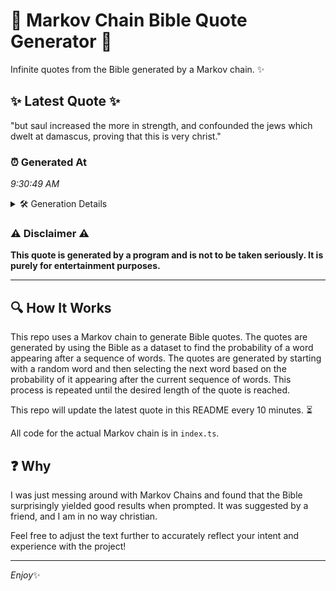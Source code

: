 # 📖 Markov Chain Bible Quote Generator 📖

Infinite quotes from the Bible generated by a Markov chain. ✨

## ✨ Latest Quote ✨
"but saul increased the more in strength, and confounded the jews which dwelt at damascus, proving that this is very christ."

### ⏰ Generated At
*9:30:49 AM*

<details>
    <summary>🛠️ Generation Details</summary>
    <p>
        <strong>🌱 Seed:</strong> but<br>
        <strong>🔄 Iterations:</strong> 20<br>
        <strong>📜 Context History:</strong><br>[ but ]: saul<br>[ but, saul ]: increased<br>[ but, saul, increased ]: the<br>[ but, saul, increased, the ]: more<br>[ but, saul, increased, the, more ]: in<br>[ but, saul, increased, the, more, in ]: strength,<br>[ saul, increased, the, more, in, strength, ]: and<br>[ increased, the, more, in, strength,, and ]: confounded<br>[ the, more, in, strength,, and, confounded ]: the<br>[ more, in, strength,, and, confounded, the ]: jews<br>[ in, strength,, and, confounded, the, jews ]: which<br>[ strength,, and, confounded, the, jews, which ]: dwelt<br>[ and, confounded, the, jews, which, dwelt ]: at<br>[ confounded, the, jews, which, dwelt, at ]: damascus,<br>[ the, jews, which, dwelt, at, damascus, ]: proving<br>[ jews, which, dwelt, at, damascus,, proving ]: that<br>[ which, dwelt, at, damascus,, proving, that ]: this<br>[ dwelt, at, damascus,, proving, that, this ]: is<br>[ at, damascus,, proving, that, this, is ]: very<br>[ damascus,, proving, that, this, is, very ]: christ.<br>
    </p>
</details>

### ⚠️ Disclaimer ⚠️
**This quote is generated by a program and is not to be taken seriously. It is purely for entertainment purposes.**

---

## 🔍 How It Works

This repo uses a Markov chain to generate Bible quotes. The quotes are generated by using the Bible as a dataset to find the probability of a word appearing after a sequence of words. The quotes are generated by starting with a random word and then selecting the next word based on the probability of it appearing after the current sequence of words. This process is repeated until the desired length of the quote is reached.

This repo will update the latest quote in this README every 10 minutes. ⏳

All code for the actual Markov chain is in `index.ts`.

## ❓ Why

I was just messing around with Markov Chains and found that the Bible surprisingly yielded good results when prompted. 
It was suggested by a friend, and I am in no way christian.

Feel free to adjust the text further to accurately reflect your intent and experience with the project!

---

*Enjoy*✨
